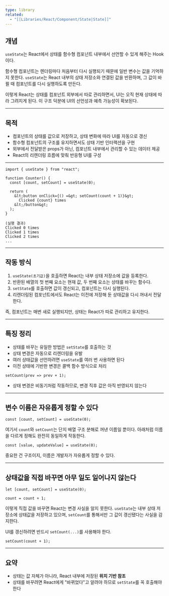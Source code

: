 ```yaml
---
type: library
related:
  - "[[Libraries/React/Component/State|State]]"
---
```

## 개념

`useState`는 React에서 상태를 함수형 컴포넌트 내부에서 선언할 수 있게 해주는 Hook이다.

함수형 컴포넌트는 렌더링마다 처음부터 다시 실행되기 때문에 일반 변수는 값을 기억하지 못한다. `useState`는 React 내부의 상태 저장소와 연결된 값을 반환하며, 그 값이 바뀔 때 컴포넌트를 다시 실행하도록 만든다.

이렇게 React는 상태를 컴포넌트 외부에서 따로 관리하면서, UI는 오직 현재 상태에 따라 그려지게 된다. 이 구조 덕분에 UI의 선언성과 예측 가능성이 확보된다.

---

## 목적

- 컴포넌트의 상태를 값으로 저장하고, 상태 변화에 따라 UI를 자동으로 갱신
- 함수형 컴포넌트의 구조를 유지하면서도 상태 기반 인터랙션을 구현
- 외부에서 전달받은 props가 아닌, 컴포넌트 내부에서 관리할 수 있는 데이터 제공
- React의 리렌더링 흐름에 맞춰 반응형 UI를 구성

---

```tsx
import { useState } from "react";

function Counter() {
  const [count, setCount] = useState(0);

  return (
    &lt;button onClick={() =&gt; setCount(count + 1)}&gt;
      Clicked {count} times
    &lt;/button&gt;
  );
}
```

```
(실행 결과)
Clicked 0 times
Clicked 1 times
Clicked 2 times
...
```

---

## 작동 방식

1. `useState(초기값)`을 호출하면 React는 내부 상태 저장소에 값을 등록한다.
2. 반환된 배열의 첫 번째 요소는 현재 값, 두 번째 요소는 상태를 바꾸는 함수다.
3. `setState`를 호출하면 값이 갱신되고, 컴포넌트는 다시 실행된다.
4. 리렌더링된 컴포넌트에서도 React는 이전에 저장해 둔 상태값을 다시 꺼내서 전달한다.

즉, 컴포넌트는 매번 새로 실행되지만, 상태는 React가 따로 관리하고 유지한다.

---

## 특징 정리

- 상태를 바꾸는 유일한 방법은 `setState`를 호출하는 것
- 상태 변경은 자동으로 리렌더링을 유발
- 여러 상태값을 선언하려면 `useState`를 여러 번 사용하면 된다
- 이전 상태에 기반한 변경은 콜백 함수 방식으로 처리

```tsx
setCount(prev => prev + 1);
```

- 상태 변경은 비동기처럼 작동하므로, 변경 직후 값은 아직 반영되지 않는다

---

## 변수 이름은 자유롭게 정할 수 있다

```tsx
const [count, setCount] = useState(0);
```

여기서 `count`와 `setCount`는 단지 배열 구조 분해로 꺼낸 이름일 뿐이다. 아래처럼 이름을 다르게 정해도 완전히 동일하게 작동한다.

```tsx
const [value, updateValue] = useState(0);
```

중요한 건 구조이지, 이름은 개발자가 자유롭게 정할 수 있다.

---

## 상태값을 직접 바꾸면 아무 일도 일어나지 않는다

```tsx
let [count, setCount] = useState(0);

count = count + 1;
```

이렇게 직접 값을 바꾸면 React는 변경 사실을 알지 못한다. `useState`는 내부 상태 저장소에 상태값을 저장하고 있으며, `setCount`를 통해서만 그 값이 갱신됐다는 사실을 감지한다.

UI를 갱신하려면 반드시 `setCount(...)`를 사용해야 한다.

```tsx
setCount(count + 1);
```

---

## 요약

- 상태는 값 자체가 아니라, React 내부에 저장된 **위치 기반 참조**
- 상태를 바꾸려면 React에게 "바뀌었다"고 알려야 하므로 `setState`를 꼭 호출해야 한다